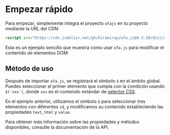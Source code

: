 <template is="exm-article">
<a href="../../publics/examples/set-props.html" preview></a>
</template>

# Empezar rápido

Para empezar, simplemente integra el proyecto `ofajs` en tu proyecto mediante la URL del CDN:

```html
<script src="https://cdn.jsdelivr.net/gh/kirakiray/ofa.js@4.3.20/dist/ofa.js"></script>
```

Esta es un ejemplo sencillo que muestra cómo usar `ofa.js` para modificar el contenido de elementos DOM:

## Método de uso

Después de importar `ofa.js`, se registrará el símbolo `$` en el ámbito global. Puedes seleccionar el primer elemento que cumpla con la condición usando `$('xxx')`, donde `xxx` es el contenido estándar de [selector CSS](https://developer.mozilla.org/en-US/docs/Web/CSS/CSS_selectors).

En el ejemplo anterior, utilizamos el símbolo `$` para seleccionar tres elementos con diferentes `id`, y modificamos su contenido estableciendo las propiedades `text`, `html` y `value`.

Para obtener más información sobre las propiedades y métodos disponibles, consulte la documentación de la API.
